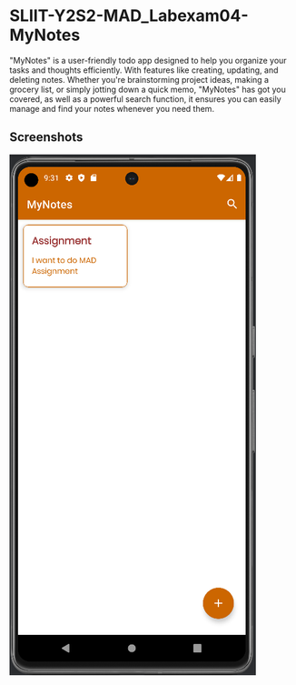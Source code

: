 
# SLIIT-Y2S2-MAD_Labexam04-MyNotes

"MyNotes" is a user-friendly todo app designed to help you organize your tasks and thoughts efficiently. With features like creating, updating, and deleting notes. Whether you're brainstorming project ideas, making a grocery list, or simply jotting down a quick memo, "MyNotes" has got you covered, as well as a powerful search function, it ensures you can easily manage and find your notes whenever you need them. 


## Screenshots

![App Screenshot](https://github.com/Eshmika/MAD_Labexam04/blob/master/Screenshot.png)

